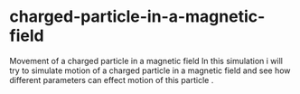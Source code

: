 # charged-particle-in-a-magnetic-field
Movement of a charged particle in a magnetic field
In this simulation i will try to simulate motion of a charged particle in a magnetic field and see how different parameters can effect motion of this particle .
